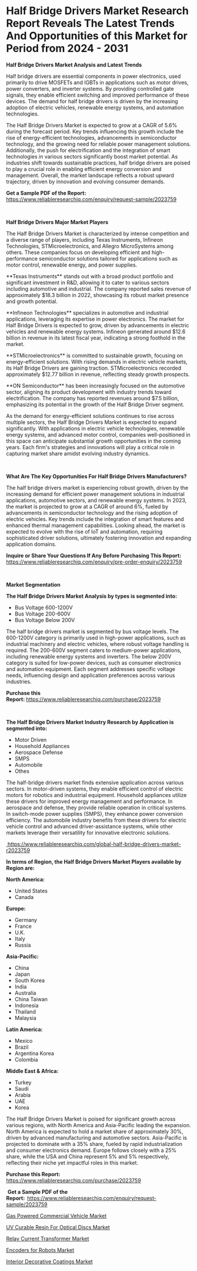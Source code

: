 <p><h1>Half Bridge Drivers Market Research Report Reveals The Latest Trends And Opportunities of this Market for Period from 2024 - 2031</h1></p><p><strong>Half Bridge Drivers Market Analysis and Latest Trends</strong></p>
<p><p>Half bridge drivers are essential components in power electronics, used primarily to drive MOSFETs and IGBTs in applications such as motor drives, power converters, and inverter systems. By providing controlled gate signals, they enable efficient switching and improved performance of these devices. The demand for half bridge drivers is driven by the increasing adoption of electric vehicles, renewable energy systems, and automation technologies.</p><p>The Half Bridge Drivers Market is expected to grow at a CAGR of 5.6% during the forecast period. Key trends influencing this growth include the rise of energy-efficient technologies, advancements in semiconductor technology, and the growing need for reliable power management solutions. Additionally, the push for electrification and the integration of smart technologies in various sectors significantly boost market potential. As industries shift towards sustainable practices, half bridge drivers are poised to play a crucial role in enabling efficient energy conversion and management. Overall, the market landscape reflects a robust upward trajectory, driven by innovation and evolving consumer demands.</p></p>
<p><strong>Get a Sample PDF of the Report:&nbsp;</strong> <a href="https://www.reliableresearchiq.com/enquiry/request-sample/2023759?utm_campaign=1594&utm_medium=2&utm_source=Github&utm_content=ia&utm_term=30102024&utm_id=half-bridge-drivers">https://www.reliableresearchiq.com/enquiry/request-sample/2023759</a></p>
<p>&nbsp;</p>
<p><strong>Half Bridge Drivers Major Market Players</strong></p>
<p><p>The Half Bridge Drivers Market is characterized by intense competition and a diverse range of players, including Texas Instruments, Infineon Technologies, STMicroelectronics, and Allegro MicroSystems among others. These companies focus on developing efficient and high-performance semiconductor solutions tailored for applications such as motor control, renewable energy, and power supplies.</p><p>**Texas Instruments** stands out with a broad product portfolio and significant investment in R&D, allowing it to cater to various sectors including automotive and industrial. The company reported sales revenue of approximately $18.3 billion in 2022, showcasing its robust market presence and growth potential.</p><p>**Infineon Technologies** specializes in automotive and industrial applications, leveraging its expertise in power electronics. The market for Half Bridge Drivers is expected to grow, driven by advancements in electric vehicles and renewable energy systems. Infineon generated around $12.6 billion in revenue in its latest fiscal year, indicating a strong foothold in the market.</p><p>**STMicroelectronics** is committed to sustainable growth, focusing on energy-efficient solutions. With rising demands in electric vehicle markets, its Half Bridge Drivers are gaining traction. STMicroelectronics recorded approximately $12.77 billion in revenue, reflecting steady growth prospects.</p><p>**ON Semiconductor** has been increasingly focused on the automotive sector, aligning its product development with industry trends toward electrification. The company has reported revenues around $7.5 billion, emphasizing its potential in the growth of the Half Bridge Driver segment.</p><p>As the demand for energy-efficient solutions continues to rise across multiple sectors, the Half Bridge Drivers Market is expected to expand significantly. With applications in electric vehicle technologies, renewable energy systems, and advanced motor control, companies well-positioned in this space can anticipate substantial growth opportunities in the coming years. Each firm's strategies and innovations will play a critical role in capturing market share amidst evolving industry dynamics.</p></p>
<p>&nbsp;</p>
<p><strong>What Are The Key Opportunities For Half Bridge Drivers Manufacturers?</strong></p>
<p><p>The half bridge drivers market is experiencing robust growth, driven by the increasing demand for efficient power management solutions in industrial applications, automotive sectors, and renewable energy systems. In 2023, the market is projected to grow at a CAGR of around 6%, fueled by advancements in semiconductor technology and the rising adoption of electric vehicles. Key trends include the integration of smart features and enhanced thermal management capabilities. Looking ahead, the market is expected to evolve with the rise of IoT and automation, requiring sophisticated driver solutions, ultimately fostering innovation and expanding application domains.</p></p>
<p><strong>Inquire or Share Your Questions If Any Before Purchasing This Report:</strong> <a href="https://www.reliableresearchiq.com/enquiry/pre-order-enquiry/2023759?utm_campaign=1594&utm_medium=2&utm_source=Github&utm_content=ia&utm_term=30102024&utm_id=half-bridge-drivers">https://www.reliableresearchiq.com/enquiry/pre-order-enquiry/2023759</a></p>
<p>&nbsp;</p>
<p><strong>Market Segmentation</strong></p>
<p><strong>The Half Bridge Drivers Market Analysis by types is segmented into:</strong></p>
<p><ul><li>Bus Voltage 600-1200V</li><li>Bus Voltage 200-600V</li><li>Bus Voltage Below 200V</li></ul></p>
<p><p>The half bridge drivers market is segmented by bus voltage levels. The 600-1200V category is primarily used in high-power applications, such as industrial machinery and electric vehicles, where robust voltage handling is required. The 200-600V segment caters to medium-power applications, including renewable energy systems and inverters. The below 200V category is suited for low-power devices, such as consumer electronics and automation equipment. Each segment addresses specific voltage needs, influencing design and application preferences across various industries.</p></p>
<p><strong>Purchase this Report:&nbsp;</strong><a href="https://www.reliableresearchiq.com/purchase/2023759?utm_campaign=1594&utm_medium=2&utm_source=Github&utm_content=ia&utm_term=30102024&utm_id=half-bridge-drivers">https://www.reliableresearchiq.com/purchase/2023759</a></p>
<p>&nbsp;</p>
<p><strong>The Half Bridge Drivers Market Industry Research by Application is segmented into:</strong></p>
<p><ul><li>Motor Driven</li><li>Household Appliances</li><li>Aerospace Defense</li><li>SMPS</li><li>Automobile</li><li>Othes</li></ul></p>
<p><p>The half-bridge drivers market finds extensive application across various sectors. In motor-driven systems, they enable efficient control of electric motors for robotics and industrial equipment. Household appliances utilize these drivers for improved energy management and performance. In aerospace and defense, they provide reliable operation in critical systems. In switch-mode power supplies (SMPS), they enhance power conversion efficiency. The automobile industry benefits from these drivers for electric vehicle control and advanced driver-assistance systems, while other markets leverage their versatility for innovative electronic solutions.</p></p>
<p><a href="https://www.reliableresearchiq.com/global-half-bridge-drivers-market-r2023759?utm_campaign=1594&utm_medium=2&utm_source=Github&utm_content=ia&utm_term=30102024&utm_id=half-bridge-drivers">&nbsp;https://www.reliableresearchiq.com/global-half-bridge-drivers-market-r2023759</a></p>
<p><strong>In terms of Region, the Half Bridge Drivers Market Players available by Region are:</strong></p>
<p>
    <p> <strong> North America: </strong>
        <ul>
            <li>United States</li>
            <li>Canada</li>
        </ul>
        </p> 
    <p> <strong> Europe: </strong>
        <ul>
            <li>Germany</li>
            <li>France</li>
            <li>U.K.</li>
            <li>Italy</li>
            <li>Russia</li>
        </ul>
        </p> 
    <p> <strong> Asia-Pacific: </strong>
        <ul>
            <li>China</li>
            <li>Japan</li>
            <li>South Korea</li>
            <li>India</li>
            <li>Australia</li>
            <li>China Taiwan</li>
            <li>Indonesia</li>
            <li>Thailand</li>
            <li>Malaysia</li>
        </ul>
        </p> 
    <p> <strong> Latin America: </strong>
        <ul>
            <li>Mexico</li>
            <li>Brazil</li>
            <li>Argentina Korea</li>
            <li>Colombia</li>
        </ul>
        </p> 
    <p> <strong> Middle East & Africa: </strong>
        <ul>
            <li>Turkey</li>
            <li>Saudi</li>
            <li>Arabia</li>
            <li>UAE</li>
            <li>Korea</li>
        </ul>
    </p>
    </p>
<p><p>The Half Bridge Drivers Market is poised for significant growth across various regions, with North America and Asia-Pacific leading the expansion. North America is expected to hold a market share of approximately 30%, driven by advanced manufacturing and automotive sectors. Asia-Pacific is projected to dominate with a 35% share, fueled by rapid industrialization and consumer electronics demand. Europe follows closely with a 25% share, while the USA and China represent 5% and 5% respectively, reflecting their niche yet impactful roles in this market.</p></p>
<p><strong>Purchase this Report: </strong><a href="https://www.reliableresearchiq.com/purchase/2023759?utm_campaign=1594&utm_medium=2&utm_source=Github&utm_content=ia&utm_term=30102024&utm_id=half-bridge-drivers">https://www.reliableresearchiq.com/purchase/2023759</a></p>
<p>&nbsp;<strong>Get a Sample PDF of the Report:&nbsp;&nbsp;</strong><a href="https://www.reliableresearchiq.com/enquiry/request-sample/2023759?utm_campaign=1594&utm_medium=2&utm_source=Github&utm_content=ia&utm_term=30102024&utm_id=half-bridge-drivers">https://www.reliableresearchiq.com/enquiry/request-sample/2023759</a></p>
<p><strong></strong></p>
<p><p><a href="https://www.linkedin.com/pulse/global-gas-powered-commercial-vehicle-market-sector2024-2031-1qp7f?utm_campaign=1594&utm_medium=2&utm_source=Github&utm_content=ia&utm_term=30102024&utm_id=half-bridge-drivers">Gas Powered Commercial Vehicle Market</a></p><p><a href="https://www.linkedin.com/pulse/uv-curable-resin-optical-discs-market-revolution-2024--3kpxc?utm_campaign=1594&utm_medium=2&utm_source=Github&utm_content=ia&utm_term=30102024&utm_id=half-bridge-drivers">UV Curable Resin For Optical Discs Market</a></p><p><a href="https://www.linkedin.com/pulse/relay-current-transformer-market-outlook-assessment-future-vamzf?utm_campaign=1594&utm_medium=2&utm_source=Github&utm_content=ia&utm_term=30102024&utm_id=half-bridge-drivers">Relay Current Transformer Market</a></p><p><a href="https://www.linkedin.com/pulse/encoders-robots-market-global-regional-analysis-focus-glx4e?utm_campaign=1594&utm_medium=2&utm_source=Github&utm_content=ia&utm_term=30102024&utm_id=half-bridge-drivers">Encoders for Robots Market</a></p><p><a href="https://www.linkedin.com/pulse/interior-decorative-coatings-market-share-analysis-growth-hkqfc?utm_campaign=1594&utm_medium=2&utm_source=Github&utm_content=ia&utm_term=30102024&utm_id=half-bridge-drivers">Interior Decorative Coatings Market</a></p></p>